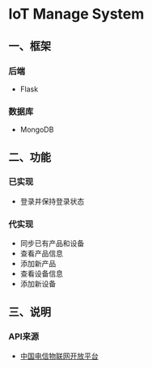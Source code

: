 # IoT Manage System
## 一、框架
### 后端
+ Flask  
### 数据库  
+ MongoDB  
## 二、功能
### 已实现
+ 登录并保持登录状态  
### 代实现
+ 同步已有产品和设备  
+ 查看产品信息  
+ 添加新产品  
+ 查看设备信息  
+ 添加新设备  
## 三、说明
### API来源
+ [中国电信物联网开放平台][1]

[1]: https://www.ctwing.cn/